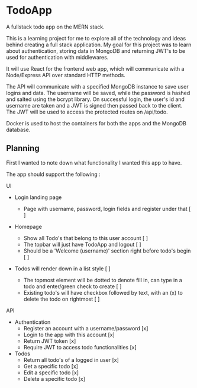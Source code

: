 # TodoApp
 A fullstack todo app on the MERN stack.

 This is a learning project for me to explore all of the technology and ideas behind creating a full stack application. My goal for this project was to learn about authentication, storing data in MongoDB and returning JWT's to be used for authentication with middlewares.

 It will use React for the frontend web app, which will communicate with a Node/Express API over standard HTTP methods.

 The API will communicate with a specified MongoDB instance to save user logins and data. The username will be saved, while the password is hashed and salted using the bcrypt library. On successful login, the user's id and username are taken and a JWT is signed then passed back to the client. The JWT will be used to access the protected routes on /api/todo.

 Docker is used to host the containers for both the apps and the MongoDB database.

 ## Planning

First I wanted to note down what functionality I wanted this app to have.

The app should support the following :

UI
- Login landing page
    - Page with username, password, login fields and register under that [ ]

- Homepage
    - Show all Todo's that belong to this user account [ ]
    - The topbar will just have TodoApp and logout [ ]
    - Should be a 'Welcome (username)' section right before todo's begin [ ]
- Todos will render down in a list style [ ]
    - The topmost element will be dotted to denote fill in, can type in a todo and enter/green check to create [ ]
    - Existing todo's will have checkbox followed by text, with an (x) to delete the todo on rightmost [ ]

API
- Authentication
    - Register an account with a username/password [x]
    - Login to the app with this account [x]
    - Return JWT token [x]
    - Require JWT to access todo functionalities [x]
- Todos
    - Return all todo's of a logged in user [x]
    - Get a specific todo [x]
    - Edit a specific todo [x]
    - Delete a specific todo [x]